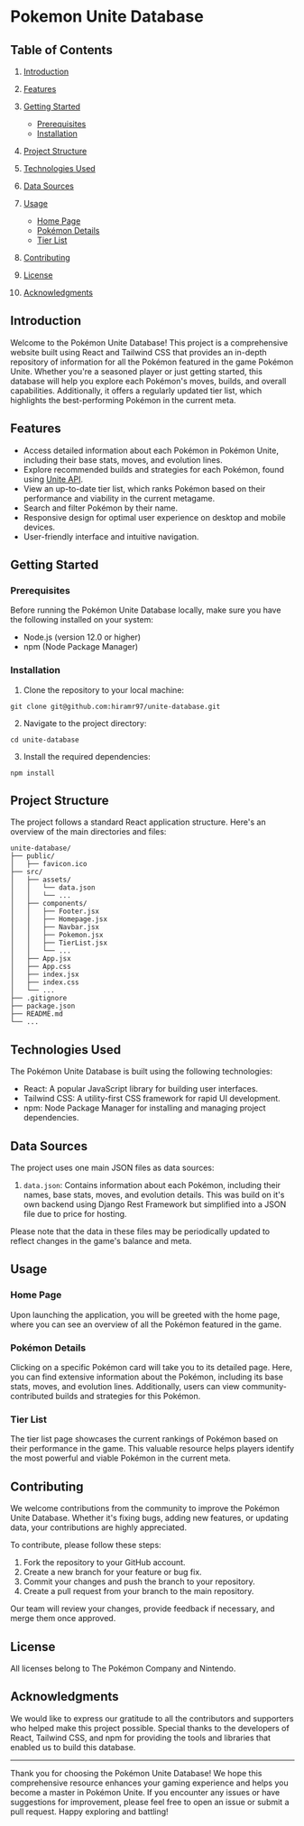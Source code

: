 # Pokemon Unite Database

## Table of Contents
1. [Introduction](#introduction)
2. [Features](#features)
3. [Getting Started](#getting-started)
   
   - [Prerequisites](#prerequisites)
   - [Installation](#installation)
4. [Project Structure](#project-structure)
5. [Technologies Used](#technologies-used)
6. [Data Sources](#data-sources)
7. [Usage](#usage)
   - [Home Page](#home-page)
   - [Pokémon Details](#pokémon-details)
   - [Tier List](#tier-list)
8. [Contributing](#contributing)
9. [License](#license)
10. [Acknowledgments](#acknowledgments)

## Introduction

Welcome to the Pokémon Unite Database! This project is a comprehensive website built using React and Tailwind CSS that provides an in-depth repository of information for all the Pokémon featured in the game Pokémon Unite. Whether you're a seasoned player or just getting started, this database will help you explore each Pokémon's moves, builds, and overall capabilities. Additionally, it offers a regularly updated tier list, which highlights the best-performing Pokémon in the current meta.

## Features

- Access detailed information about each Pokémon in Pokémon Unite, including their base stats, moves, and evolution lines.
- Explore recommended builds and strategies for each Pokémon, found using [Unite API](https://uniteapi.dev/).
- View an up-to-date tier list, which ranks Pokémon based on their performance and viability in the current metagame.
- Search and filter Pokémon by their name.
- Responsive design for optimal user experience on desktop and mobile devices.
- User-friendly interface and intuitive navigation.

## Getting Started

### Prerequisites

Before running the Pokémon Unite Database locally, make sure you have the following installed on your system:

- Node.js (version 12.0 or higher)
- npm (Node Package Manager)

### Installation

1. Clone the repository to your local machine:

```
git clone git@github.com:hiramr97/unite-database.git
```

2. Navigate to the project directory:

```
cd unite-database
```

3. Install the required dependencies:

```
npm install
```

## Project Structure

The project follows a standard React application structure. Here's an overview of the main directories and files:

```
unite-database/
├── public/
│   ├── favicon.ico
├── src/
│   ├── assets/
│   │   └── data.json
│   │   └── ...
│   ├── components/
│   │   ├── Footer.jsx
│   │   ├── Homepage.jsx
│   │   ├── Navbar.jsx
│   │   ├── Pokemon.jsx
│   │   ├── TierList.jsx
│   │   └── ...
│   ├── App.jsx
│   ├── App.css
│   ├── index.jsx
│   ├── index.css
│   └── ...
├── .gitignore
├── package.json
├── README.md
└── ...
```

## Technologies Used

The Pokémon Unite Database is built using the following technologies:

- React: A popular JavaScript library for building user interfaces.
- Tailwind CSS: A utility-first CSS framework for rapid UI development.
- npm: Node Package Manager for installing and managing project dependencies.

## Data Sources

The project uses one main JSON files as data sources:

1. `data.json`: Contains information about each Pokémon, including their names, base stats, moves, and evolution details. This was build on it's own backend using Django Rest Framework but simplified into a JSON file due to price for hosting.

Please note that the data in these files may be periodically updated to reflect changes in the game's balance and meta.

## Usage

### Home Page

Upon launching the application, you will be greeted with the home page, where you can see an overview of all the Pokémon featured in the game.

### Pokémon Details

Clicking on a specific Pokémon card will take you to its detailed page. Here, you can find extensive information about the Pokémon, including its base stats, moves, and evolution lines. Additionally, users can view community-contributed builds and strategies for this Pokémon.

### Tier List

The tier list page showcases the current rankings of Pokémon based on their performance in the game. This valuable resource helps players identify the most powerful and viable Pokémon in the current meta.

## Contributing

We welcome contributions from the community to improve the Pokémon Unite Database. Whether it's fixing bugs, adding new features, or updating data, your contributions are highly appreciated.

To contribute, please follow these steps:

1. Fork the repository to your GitHub account.
2. Create a new branch for your feature or bug fix.
3. Commit your changes and push the branch to your repository.
4. Create a pull request from your branch to the main repository.

Our team will review your changes, provide feedback if necessary, and merge them once approved.

## License

All licenses belong to The Pokémon Company and Nintendo.

## Acknowledgments

We would like to express our gratitude to all the contributors and supporters who helped make this project possible. Special thanks to the developers of React, Tailwind CSS, and npm for providing the tools and libraries that enabled us to build this database.

---

Thank you for choosing the Pokémon Unite Database! We hope this comprehensive resource enhances your gaming experience and helps you become a master in Pokémon Unite. If you encounter any issues or have suggestions for improvement, please feel free to open an issue or submit a pull request. Happy exploring and battling!
